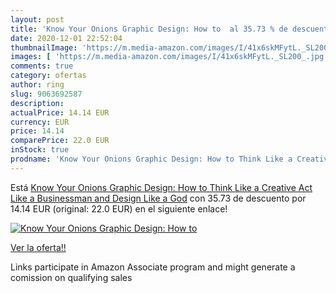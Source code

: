 ```yaml
---
layout: post
title: 'Know Your Onions Graphic Design: How to  al 35.73 % de descuento'
date: 2020-12-01 22:52:04
thumbnailImage: 'https://m.media-amazon.com/images/I/41x6skMFytL._SL200_.jpg'
images: [ 'https://m.media-amazon.com/images/I/41x6skMFytL._SL200_.jpg' ]
comments: true
category: ofertas
author: ring
slug: 9063692587
description:
actualPrice: 14.14 EUR
currency: EUR
price: 14.14
comparePrice: 22.0 EUR
inStock: true
prodname: 'Know Your Onions Graphic Design: How to Think Like a Creative  Act Like a Businessman and Design Like a God'
---
```


Está [Know Your Onions Graphic Design: How to Think Like a Creative  Act Like a Businessman and Design Like a God](https://www.amazon.it/dp/9063692587/?tag=tolees00-21) con 35.73 de descuento por 14.14 EUR (original: 22.0 EUR) en el siguiente enlace!

[![Know Your Onions Graphic Design: How to ](https://m.media-amazon.com/images/I/41x6skMFytL._SL200_.jpg)](https://www.amazon.it/dp/9063692587/?tag=tolees00-21)

[Ver la oferta!!](https://www.amazon.it/dp/9063692587/?tag=tolees00-21)

Links participate in Amazon Associate program and might generate a comission on qualifying sales


